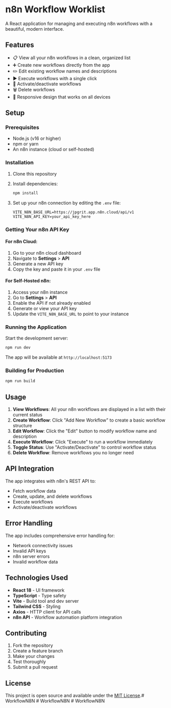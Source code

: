 # n8n Workflow Worklist

A React application for managing and executing n8n workflows with a beautiful, modern interface.

## Features

- 📋 View all your n8n workflows in a clean, organized list
- ➕ Create new workflows directly from the app
- ✏️ Edit existing workflow names and descriptions
- ▶️ Execute workflows with a single click
- 🔄 Activate/deactivate workflows
- 🗑️ Delete workflows
- 📱 Responsive design that works on all devices

## Setup

### Prerequisites

- Node.js (v16 or higher)
- npm or yarn
- An n8n instance (cloud or self-hosted)

### Installation

1. Clone this repository
2. Install dependencies:
   ```bash
   npm install
   ```

3. Set up your n8n connection by editing the `.env` file:
   ```env
   VITE_N8N_BASE_URL=https://jpgrit.app.n8n.cloud/api/v1
   VITE_N8N_API_KEY=your_api_key_here
   ```

### Getting Your n8n API Key

#### For n8n Cloud:
1. Go to your n8n cloud dashboard
2. Navigate to **Settings** > **API**
3. Generate a new API key
4. Copy the key and paste it in your `.env` file

#### For Self-Hosted n8n:
1. Access your n8n instance
2. Go to **Settings** > **API**
3. Enable the API if not already enabled
4. Generate or view your API key
5. Update the `VITE_N8N_BASE_URL` to point to your instance

### Running the Application

Start the development server:
```bash
npm run dev
```

The app will be available at `http://localhost:5173`

### Building for Production

```bash
npm run build
```

## Usage

1. **View Workflows**: All your n8n workflows are displayed in a list with their current status
2. **Create Workflow**: Click "Add New Workflow" to create a basic workflow structure
3. **Edit Workflow**: Click the "Edit" button to modify workflow name and description
4. **Execute Workflow**: Click "Execute" to run a workflow immediately
5. **Toggle Status**: Use "Activate/Deactivate" to control workflow status
6. **Delete Workflow**: Remove workflows you no longer need

## API Integration

The app integrates with n8n's REST API to:
- Fetch workflow data
- Create, update, and delete workflows
- Execute workflows
- Activate/deactivate workflows

## Error Handling

The app includes comprehensive error handling for:
- Network connectivity issues
- Invalid API keys
- n8n server errors
- Invalid workflow data

## Technologies Used

- **React 18** - UI framework
- **TypeScript** - Type safety
- **Vite** - Build tool and dev server
- **Tailwind CSS** - Styling
- **Axios** - HTTP client for API calls
- **n8n API** - Workflow automation platform integration

## Contributing

1. Fork the repository
2. Create a feature branch
3. Make your changes
4. Test thoroughly
5. Submit a pull request

## License

This project is open source and available under the [MIT License](LICENSE).#   W o r k f l o w N 8 N  
 #   W o r k f l o w N 8 N  
 #   W o r k f l o w N 8 N  
 